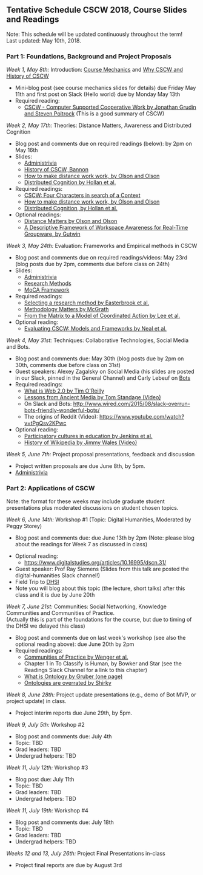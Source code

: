 ## Tentative Schedule CSCW 2018, Course Slides and Readings

Note:  This schedule will be updated continuously throughout the term!  
Last updated: May 10th, 2018.

### Part 1: Foundations, Background and Project Proposals

*Week 1, May 8th:* Introduction:
[Course Mechanics](slides/week1/course_mechanics.pdf) and [Why CSCW and History of CSCW](slides/week1/course_intro.pdf)
  * Mini-blog post (see course mechanics slides for details) due Friday May 11th and first post on Slack (Hello world) due by Monday May 13th
  * Required reading: 
      * [CSCW - Computer Supported Cooperative Work by Jonathan Grudin and Steven Poltrock](https://www.interaction-design.org/encyclopedia/cscw_computer_supported_cooperative_work.html) (This is a good summary of CSCW)

*Week 2, May 17th:* Theories: Distance Matters, Awareness and Distributed Cognition
  * Blog post and comments due on required readings (below): by 2pm on May 16th
  * Slides: 
     * [Administrivia](slides/week2/administrivia-week2.pdf)
     * [History of CSCW, Bannon](slides/week2/cscw-history-bannon.pdf)
     * [How to make distance work work, by Olson and Olson](slides/week2/distance-matters.pdf)
     * [Distributed Cognition by Hollan et al.](slides/week2/distributed-cognition.pdf)
  * Required readings: 
     * [CSCW: Four Characters in search of a Context](http://www-ihm.lri.fr/~mbl/ENS/CSCW/2012/papers/Bannon-ECSCW-89.pdf)
     * [How to make distance work work, by Olson and Olson](http://interactions.acm.org/archive/view/march-april-2014/how-to-make-distance-work-work)
     * [Distributed Cognition, by Hollan et al.](http://dl.acm.org/citation.cfm?id=353487) 
  * Optional readings: 
     * [Distance Matters by Olson and Olson](http://www.ics.uci.edu/~corps/phaseii/OlsonOlson-DistanceMatters-HCIJ.pdf)
     * [A Descriptive Framework of Workspace Awareness for Real-Time Groupware, by Gutwin](http://www.hci.usask.ca/publications/2002/awareness-jcscw.pdf)
  
*Week 3, May 24th:* Evaluation: Frameworks and Empirical methods in CSCW  
  * Blog post and comments due on required readings/videos: May 23rd (blog posts due by 2pm, comments due before class on 24th)
  * Slides: 
     * [Administrivia](slides/week3/administrivia-week3.pdf)
     * [Research Methods](slides/week3/evaluation.pdf)
     * [MoCA Framework](slides/week3/MoCA.pdf)
  * Required readings:
     * [Selecting a research method by Easterbrook et al.](http://www.cs.utoronto.ca/~sme/papers/2007/SelectingEmpiricalMethods.pdf) 
     * [Methodology Matters by McGrath](http://www.ufpa.br/cdesouza/teaching/es/2000-mcgrath.pdf)
     * [From the Matrix to a Model of Coordinated Action by Lee et al.](https://depts.washington.edu/csclab/wordpress/wp-content/uploads/CSCW2015_MoCA_preprint.pdf) 
  * Optional reading: 
     * [Evaluating CSCW: Models and Frameworks by Neal et al.](http://citeseerx.ist.psu.edu/viewdoc/download?doi=10.1.1.91.1754&rep=rep1&type=pdf) 

*Week 4, May 31st:* Techniques: Collaborative Technologies,  Social Media and Bots.  
  * Blog post and comments due: May 30th (blog posts due by 2pm on 30th, comments due before class on 31st)
  * Guest speakers: Alexey Zagalsky on Social Media (his slides are posted in our Slack, pinned in the General Channel) and Carly Lebeuf on [Bots](https://docs.google.com/presentation/d/1TPmDQAg8BMo0dH_HAaGLdTTNzi5b6ziYhLOacqZo1uQ/edit#slide=id.g3b7f9405b9_1_350)
  * Required readings:  
     * [What is Web 2.0 by Tim O'Reilly](http://www.oreilly.com/pub/a/web2/archive/what-is-web-20.html)
     * [Lessons from Ancient Media by Tom Standage (Video)](https://www.youtube.com/watch?v=ixsridS3qVs)
     * On Slack and Bots: http://www.wired.com/2015/08/slack-overrun-bots-friendly-wonderful-bots/ 
     * The origins of Reddit (Video): https://www.youtube.com/watch?v=tPgQsv2KPwc
  * Optional reading: 
     * [Participatory cultures in education by Jenkins et al.](https://www.macfound.org/media/article_pdfs/JENKINS_WHITE_PAPER.PDF)
     * [History of Wikipedia by Jimmy Wales (Video)](https://www.youtube.com/watch?v=WQR0gx0QBZ4)
<!---      * [The new open source economics by Yochai Benkler (Video)](http://www.ted.com/talks/yochai_benkler_on_the_new_open_source_economics?language=en) -->

*Week 5, June 7th:* Project proposal presentations, feedback and discussion
  * Project written proposals are due June 8th, by 5pm. 
  * [Administrivia](slides/week5-administrivia.pdf)
  
### Part 2: Applications of CSCW 
Note: the format for these weeks may include graduate student presentations plus moderated discussions on student chosen topics.

*Week 6, June 14th:* Workshop #1 (Topic: Digital Humanities, Moderated by Peggy Storey)
  * Blog post and comments due: due June 13th by 2pm (Note:  please blog about the readings for Week 7 as discussed in class)
<!---  * [Agenda](software-workshop.md)-->
  * Optional reading: 
    * https://www.digitalstudies.org/articles/10.16995/dscn.31/ 
  * Guest speaker: Prof Ray Siemens (Slides from this talk are posted the digital-humanities Slack channel!)
  * Field Trip to [DHSI](http://www.dhsi.org/)
  * Note you will blog about this topic (the lecture, short talks) after this class and it is due by June 20th

*Week 7, June 21st:* Communities: Social Networking, Knowledge Communities and Communities of Practice.  
(Actually this is part of the foundations for the course, but due to timing of the DHSI we delayed this class)
  * Blog post and comments due on last week's workshop (see also the optional reading above): due June 20th by 2pm
  * Required readings: 
     * [Communities of Practice by Wenger et al.](http://wenger-trayner.com/introduction-to-communities-of-practice/)
     * Chapter 1 in To Classify is Human,  by Bowker and Star (see the Readings Slack Channel for a link to this chapter)
     * [What is Ontology by Gruber (one page)](http://tomgruber.org/writing/ontology-definition-2007.htm)
     * [Ontologies are overrated by Shirky](http://www.shirky.com/writings/ontology_overrated.html) 

*Week 8, June 28th:* Project update presentations (e.g., demo of Bot MVP, or project update) in class.  
  * Project interim reports due June 29th, by 5pm. 

*Week 9, July 5th:* Workshop #2 
  * Blog post and comments due: July 4th
  * Topic: TBD  
  * Grad leaders: TBD
  * Undergrad helpers: TBD
 
*Week 11, July 12th:* Workshop #3  
  * Blog post due: July 11th
  * Topic: TBD
  * Grad leaders: TBD
  * Undergrad helpers: TBD 

*Week 11, July 19th:* Workshop #4  
  * Blog post and comments due: July 18th
  * Topic: TBD
  * Grad leaders: TBD
   * Undergrad helpers: TBD

*Weeks 12 and 13, July 26th:* Project Final Presentations in-class
  * Project final reports are due by August 3rd 


